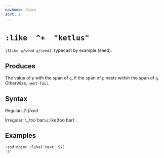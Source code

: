 ```yaml
---
navhome: /docs
sort: 1
---
```


# `:like  ^+  "ketlus"`

`{$like p/seed q/seed}`: typecast by example (seed).

## Produces

The value of `p` with the span of `q`, if the span of `p` nests
within the span of `q`.  Otherwise, `nest-fail`.

## Syntax

Regular: *2-fixed*.

Irregular: `\`_foo\`bar` is `:like(foo bar)`.

## Examples

```
~zod:dojo> :like('text' 97)
'a'
```
